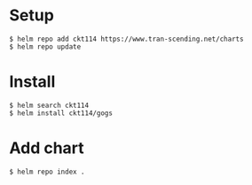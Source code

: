 # Setup

```console
$ helm repo add ckt114 https://www.tran-scending.net/charts
$ helm repo update
```

# Install

```console
$ helm search ckt114
$ helm install ckt114/gogs
```

# Add chart

```console
$ helm repo index .
```
